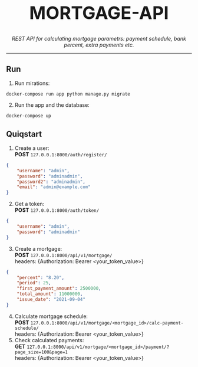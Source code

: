 <h1 align="center" style="font-size: 3rem;">
MORTGAGE-API
</h1>
<p align="center">
 <em>REST API for calculating mortgage parametrs: payment schedule, bank percent, extra payments etc.</em></p>

---

## Run
1. Run mirations:
```shell
docker-compose run app python manage.py migrate
```
2. Run the app and the database:
```shell
docker-compose up
```
## Quiqstart
1. Create a user:<br><b>POST</b> `127.0.0.1:8000/auth/register/`
```json
{
    "username": "admin",
    "password": "adminadmin",
    "password2": "adminadmin",
    "email": "admin@example.com"
}
```
2. Get a token:<br><b>POST</b> `127.0.0.1:8000/auth/token/`
```json
{
    "username": "admin",
    "password": "adminadmin"
}
```
3. Create a mortgage:<br><b>POST</b> `127.0.0.1:8000/api/v1/mortgage/`<br>headers: {Authorization: Bearer <your_token_value>}
```json
{
    "percent": "8.20",
    "period": 25,
    "first_payment_amount": 2500000,
    "total_amount": 11000000,
    "issue_date": "2021-09-04"
}
```
4. Calculate mortgage schedule: <br><b>POST</b> `127.0.0.1:8000/api/v1/mortgage/<mortgage_id>/calc-payment-schedule/`<br>headers: {Authorization: Bearer <your_token_value>}
5. Check calculated payments: <br><b>GET</b> `127.0.0.1:8000/api/v1/mortgage/<mortgage_id>/payment/?page_size=100&page=1`<br>headers: {Authorization: Bearer <your_token_value>}